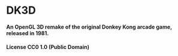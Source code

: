 # DK3D

**An OpenGL 3D remake of the original Donkey Kong arcade game, released in 1981.** 

#### License CC0 1.0 (Public Domain)
